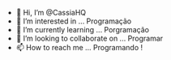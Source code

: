 - 👋 Hi, I’m @CassiaHQ
- 👀 I’m interested in ... Programação
- 🌱 I’m currently learning ... Porgramação
- 💞️ I’m looking to collaborate on ... Programar
- 📫 How to reach me ... Programando !

<!---
CassiaHQ/CassiaHQ is a ✨ special ✨ repository because its `README.md` (this file) appears on your GitHub profile.
You can click the Preview link to take a look at your changes.
--->

